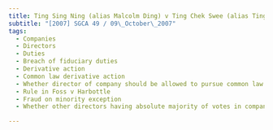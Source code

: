 ```yaml
---
title: Ting Sing Ning (alias Malcolm Ding) v Ting Chek Swee (alias Ting Chik Sui) and Others 
subtitle: "[2007] SGCA 49 / 09\_October\_2007"
tags:
  - Companies
  - Directors
  - Duties
  - Breach of fiduciary duties
  - Derivative action
  - Common law derivative action
  - Whether director of company should be allowed to pursue common law derivative action
  - Rule in Foss v Harbottle
  - Fraud on minority exception
  - Whether other directors having absolute majority of votes in company

---
```


